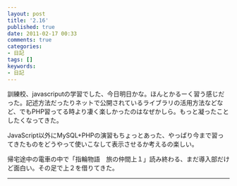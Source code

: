 ```yaml
---
layout: post
title: '2.16'
published: true
date: 2011-02-17 00:33
comments: true
categories:
- 日記
tags: []
keywords:
- 日記
---
```

訓練校、javascriputの学習でした、今日明日かな。ほんとかるーく習う感じだった。記述方法だったりネットで公開されているライブラリの活用方法などなど、でもPHP習ってる時より凄く楽しかったのはなぜかしら。もっと凝ったことしたくなってきた。

JavaScript以外にMySQL+PHPの演習もちょっとあった、やっぱり今まで習ってきたものをどうやって使いこなして表示させるか考えるの楽しい。

帰宅途中の電車の中で「指輪物語　旅の仲間上１」読み終わる、まだ導入部だけど面白い。その足で上２を借りてきた。

---


